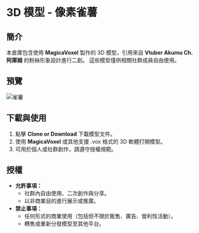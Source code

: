 # 3D 模型 - 像素雀薯

## 簡介
本倉庫包含使用 **MagicaVoxel** 製作的 3D 模型，引用來自 **Vtuber Akumu Ch. 阿庫姆** 的粉絲形象設計進行二創。
這些模型僅供相關社群成員自由使用。

## 預覽
![雀薯](https://github.com/user-attachments/assets/227e7009-7fb7-46e0-bf7e-f99f7a6fdaa4)


## 下載與使用
1. 點擊 **Clone or Download** 下載模型文件。
2. 使用 **MagicaVoxel** 或其他支援 .vox 格式的 3D 軟體打開模型。
3. 可用於個人或社群創作，請遵守授權規範。

## 授權
- **允許事項：**
  - 社群內自由使用、二次創作與分享。
  - 以非商業目的進行展示或推廣。
- **禁止事項：**
  - 任何形式的商業使用（包括但不限於販售、廣告、營利性活動）。
  - 轉售或重新分發模型至其他平台。

